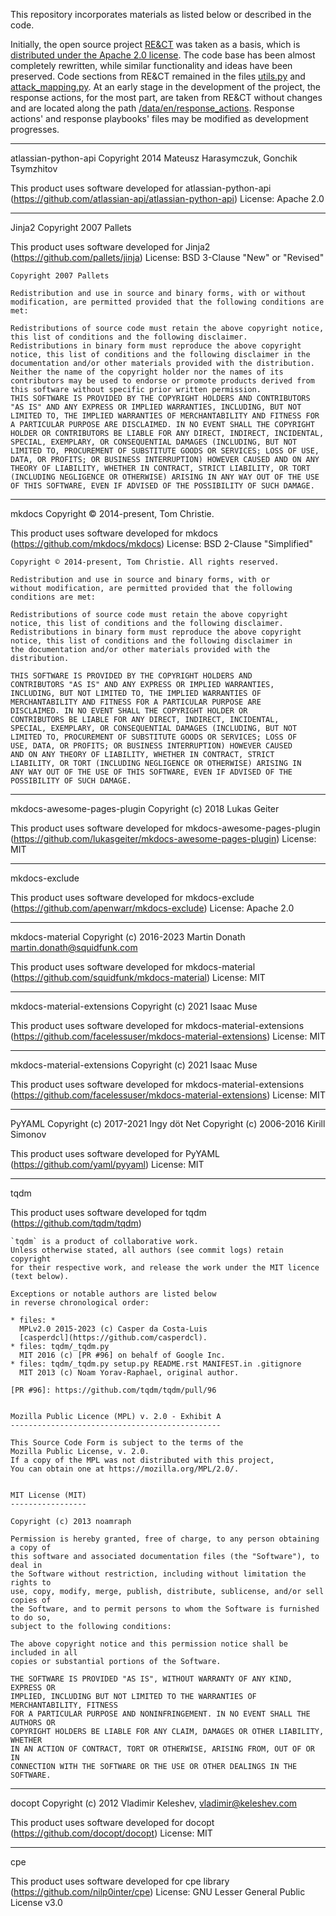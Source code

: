 This repository incorporates materials as listed below or described in the code.

Initially, the open source project [RE&CT](https://github.com/atc-project/atc-react) was taken as a basis, which is [distributed under the Apache 2.0 license](https://github.com/atc-project/atc-react/blob/master/LICENSE). The code base has been almost completely rewritten, while similar functionality and ideas have been preserved. Code sections from RE&CT remained in the files [utils.py](https://github.com/Security-Experts-Community/ERMACK/blob/develop/ermack/utils/utils.py) and [attack_mapping.py](https://github.com/Security-Experts-Community/ERMACK/blob/develop/ermack/utils/attack_mapping.py). At an early stage in the development of the project, the response actions, for the most part, are taken from RE&CT without changes and are located along the path [/data/en/response_actions](https://github.com/Security-Experts-Community/ERMACK/tree/develop/data/en/response_actions). Response actions' and response playbooks' files may be modified as development progresses.

---

atlassian-python-api
Copyright 2014 Mateusz Harasymczuk, Gonchik Tsymzhitov

This product uses software developed for atlassian-python-api (https://github.com/atlassian-api/atlassian-python-api)
License: Apache 2.0

---

Jinja2
Copyright 2007 Pallets

This product uses software developed for Jinja2 (https://github.com/pallets/jinja)
License: BSD 3-Clause "New" or "Revised"

```
Copyright 2007 Pallets

Redistribution and use in source and binary forms, with or without modification, are permitted provided that the following conditions are met:

Redistributions of source code must retain the above copyright notice, this list of conditions and the following disclaimer.
Redistributions in binary form must reproduce the above copyright notice, this list of conditions and the following disclaimer in the documentation and/or other materials provided with the distribution.
Neither the name of the copyright holder nor the names of its contributors may be used to endorse or promote products derived from this software without specific prior written permission.
THIS SOFTWARE IS PROVIDED BY THE COPYRIGHT HOLDERS AND CONTRIBUTORS "AS IS" AND ANY EXPRESS OR IMPLIED WARRANTIES, INCLUDING, BUT NOT LIMITED TO, THE IMPLIED WARRANTIES OF MERCHANTABILITY AND FITNESS FOR A PARTICULAR PURPOSE ARE DISCLAIMED. IN NO EVENT SHALL THE COPYRIGHT HOLDER OR CONTRIBUTORS BE LIABLE FOR ANY DIRECT, INDIRECT, INCIDENTAL, SPECIAL, EXEMPLARY, OR CONSEQUENTIAL DAMAGES (INCLUDING, BUT NOT LIMITED TO, PROCUREMENT OF SUBSTITUTE GOODS OR SERVICES; LOSS OF USE, DATA, OR PROFITS; OR BUSINESS INTERRUPTION) HOWEVER CAUSED AND ON ANY THEORY OF LIABILITY, WHETHER IN CONTRACT, STRICT LIABILITY, OR TORT (INCLUDING NEGLIGENCE OR OTHERWISE) ARISING IN ANY WAY OUT OF THE USE OF THIS SOFTWARE, EVEN IF ADVISED OF THE POSSIBILITY OF SUCH DAMAGE.
```

---

mkdocs
Copyright © 2014-present, Tom Christie.

This product uses software developed for mkdocs (https://github.com/mkdocs/mkdocs)
License: BSD 2-Clause "Simplified"

```
Copyright © 2014-present, Tom Christie. All rights reserved.

Redistribution and use in source and binary forms, with or
without modification, are permitted provided that the following
conditions are met:

Redistributions of source code must retain the above copyright
notice, this list of conditions and the following disclaimer.
Redistributions in binary form must reproduce the above copyright
notice, this list of conditions and the following disclaimer in
the documentation and/or other materials provided with the
distribution.

THIS SOFTWARE IS PROVIDED BY THE COPYRIGHT HOLDERS AND
CONTRIBUTORS "AS IS" AND ANY EXPRESS OR IMPLIED WARRANTIES,
INCLUDING, BUT NOT LIMITED TO, THE IMPLIED WARRANTIES OF
MERCHANTABILITY AND FITNESS FOR A PARTICULAR PURPOSE ARE
DISCLAIMED. IN NO EVENT SHALL THE COPYRIGHT HOLDER OR
CONTRIBUTORS BE LIABLE FOR ANY DIRECT, INDIRECT, INCIDENTAL,
SPECIAL, EXEMPLARY, OR CONSEQUENTIAL DAMAGES (INCLUDING, BUT NOT
LIMITED TO, PROCUREMENT OF SUBSTITUTE GOODS OR SERVICES; LOSS OF
USE, DATA, OR PROFITS; OR BUSINESS INTERRUPTION) HOWEVER CAUSED
AND ON ANY THEORY OF LIABILITY, WHETHER IN CONTRACT, STRICT
LIABILITY, OR TORT (INCLUDING NEGLIGENCE OR OTHERWISE) ARISING IN
ANY WAY OUT OF THE USE OF THIS SOFTWARE, EVEN IF ADVISED OF THE
POSSIBILITY OF SUCH DAMAGE.
```

---

mkdocs-awesome-pages-plugin
Copyright (c) 2018 Lukas Geiter

This product uses software developed for mkdocs-awesome-pages-plugin (https://github.com/lukasgeiter/mkdocs-awesome-pages-plugin)
License: MIT

---

mkdocs-exclude

This product uses software developed for mkdocs-exclude (https://github.com/apenwarr/mkdocs-exclude)
License: Apache 2.0

---

mkdocs-material
Copyright (c) 2016-2023 Martin Donath <martin.donath@squidfunk.com>

This product uses software developed for mkdocs-material (https://github.com/squidfunk/mkdocs-material)
License: MIT

---


mkdocs-material-extensions
Copyright (c) 2021 Isaac Muse

This product uses software developed for mkdocs-material-extensions (https://github.com/facelessuser/mkdocs-material-extensions)
License: MIT

---

mkdocs-material-extensions
Copyright (c) 2021 Isaac Muse

This product uses software developed for mkdocs-material-extensions (https://github.com/facelessuser/mkdocs-material-extensions)
License: MIT

---

PyYAML
Copyright (c) 2017-2021 Ingy döt Net
Copyright (c) 2006-2016 Kirill Simonov

This product uses software developed for PyYAML (https://github.com/yaml/pyyaml)
License: MIT

---

tqdm

This product uses software developed for tqdm (https://github.com/tqdm/tqdm)

```
`tqdm` is a product of collaborative work.
Unless otherwise stated, all authors (see commit logs) retain copyright
for their respective work, and release the work under the MIT licence
(text below).

Exceptions or notable authors are listed below
in reverse chronological order:

* files: *
  MPLv2.0 2015-2023 (c) Casper da Costa-Luis
  [casperdcl](https://github.com/casperdcl).
* files: tqdm/_tqdm.py
  MIT 2016 (c) [PR #96] on behalf of Google Inc.
* files: tqdm/_tqdm.py setup.py README.rst MANIFEST.in .gitignore
  MIT 2013 (c) Noam Yorav-Raphael, original author.

[PR #96]: https://github.com/tqdm/tqdm/pull/96


Mozilla Public Licence (MPL) v. 2.0 - Exhibit A
-----------------------------------------------

This Source Code Form is subject to the terms of the
Mozilla Public License, v. 2.0.
If a copy of the MPL was not distributed with this project,
You can obtain one at https://mozilla.org/MPL/2.0/.


MIT License (MIT)
-----------------

Copyright (c) 2013 noamraph

Permission is hereby granted, free of charge, to any person obtaining a copy of
this software and associated documentation files (the "Software"), to deal in
the Software without restriction, including without limitation the rights to
use, copy, modify, merge, publish, distribute, sublicense, and/or sell copies of
the Software, and to permit persons to whom the Software is furnished to do so,
subject to the following conditions:

The above copyright notice and this permission notice shall be included in all
copies or substantial portions of the Software.

THE SOFTWARE IS PROVIDED "AS IS", WITHOUT WARRANTY OF ANY KIND, EXPRESS OR
IMPLIED, INCLUDING BUT NOT LIMITED TO THE WARRANTIES OF MERCHANTABILITY, FITNESS
FOR A PARTICULAR PURPOSE AND NONINFRINGEMENT. IN NO EVENT SHALL THE AUTHORS OR
COPYRIGHT HOLDERS BE LIABLE FOR ANY CLAIM, DAMAGES OR OTHER LIABILITY, WHETHER
IN AN ACTION OF CONTRACT, TORT OR OTHERWISE, ARISING FROM, OUT OF OR IN
CONNECTION WITH THE SOFTWARE OR THE USE OR OTHER DEALINGS IN THE SOFTWARE.
```

---

docopt
Copyright (c) 2012 Vladimir Keleshev, <vladimir@keleshev.com>

This product uses software developed for docopt (https://github.com/docopt/docopt)
License: MIT

---

cpe

This product uses software developed for cpe library (https://github.com/nilp0inter/cpe)
License: GNU Lesser General Public License v3.0
